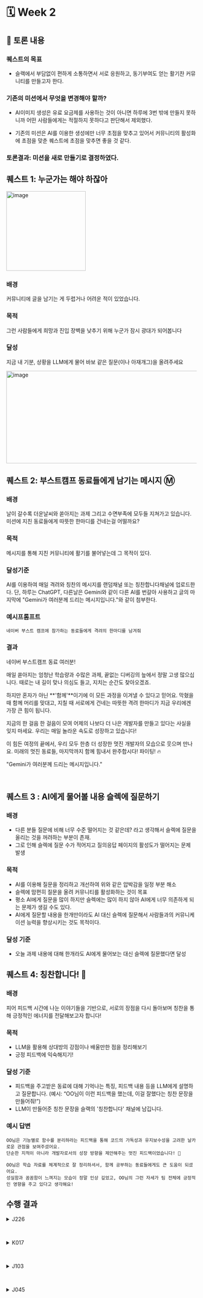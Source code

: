 # 🗓 Week 2

## 📌 토론 내용

### 퀘스트의 목표

- 슬랙에서 부담없이 편하게 소통하면서 서로 응원하고, 동기부여도 얻는 활기찬 커뮤니티를 만들고자 한다.

### 기존의 미션에서 무엇을 변경해야 할까?

- AI이미지 생성은 유료 요금제를 사용하는 것이 아니면 하루에 3번 밖에 만들지 못하니까 어떤 사람들에게는 적절하지 못하다고 판단해서 제외했다.

- 기존의 미션은 AI를 이용한 생성에만 너무 초점을 맞추고 있어서 커뮤니티의 활성화에 초점을 맞춘 퀘스트에 초점을 맞추면 좋을 것 같다.

### 토론결과: 미션을 새로 만들기로 결정하였다. 

## 퀘스트 1: 누군가는 해야 하잖아

<img width="210" height="210" alt="image" src="https://github.com/user-attachments/assets/ac9b8c1b-8b70-4e05-9292-eff9199d6a29" />

### 배경
커뮤니티에 글을 남기는 게 두렵거나 어려운 적이 있었습니다. 

### 목적
그런 사람들에게 희망과 진입 장벽을 낮추기 위해 누군가 잠시 광대가 되어봅니다

### 달성
지금 내 기분, 상황을 LLM에게 물어 바보 같은 질문(이나 아재개그)을 올려주세요

<img width="780" height="244" alt="image" src="https://github.com/user-attachments/assets/4279f03e-ab2d-43c7-b3c0-b426667a6bc5" />

<br>

## 퀘스트 2: 부스트캠프 동료들에게 남기는 메시지 Ⓜ️

### 배경
날이 갈수록 더운날씨와 쏟아지는 과제 그리고 수면부족에 모두들 지쳐가고 있습니다. 미션에 지친 동료들에게 따뜻한 한마디를 건네는걸 어떨까요? 

### 목적
 메시지를 통해 지친 커뮤니티에 활기를 불어넣는데 그 목적이 있다.

### 달성기준
 AI를 이용하여 매일 격려와 칭찬의 메시지를 랜덤채널 또는 칭찬합니다채널에 업로드한다. 단, 하루는 ChatGPT, 다른날은 Gemini와 같이 다른 AI를 번갈아 사용하고 글의 마지막에 "Gemini가 여러분께 드리는 메시지입니다."와 같이 첨부한다. 

### 예시프롬프트
```
네이버 부스트 캠프에 참가하는 동료들에게 격려의 한마디를 남겨줘
```

### 결과

네이버 부스트캠프 동료 여러분!

매일 쏟아지는 엄청난 학습량과 수많은 과제, 끝없는 디버깅의 늪에서 정말 고생 많으십니다. 때로는 내 길이 맞나 의심도 들고, 지치는 순간도 찾아오겠죠.

하지만 혼자가 아닌 **'함께'**이기에 이 모든 과정을 이겨낼 수 있다고 믿어요. 막혔을 때 함께 머리를 맞대고, 지칠 때 서로에게 건네는 따뜻한 격려 한마디가 지금 우리에겐 가장 큰 힘이 됩니다.

지금의 한 걸음 한 걸음이 모여 어제의 나보다 더 나은 개발자를 만들고 있다는 사실을 잊지 마세요. 우리는 매일 놀라운 속도로 성장하고 있습니다!

이 힘든 여정의 끝에서, 우리 모두 한층 더 성장한 멋진 개발자의 모습으로 웃으며 만나요. 미래의 멋진 동료들, 마지막까지 함께 힘내서 완주합시다! 파이팅! 🔥

"Gemini가 여러분께 드리는 메시지입니다." 

<br>

## 퀘스트 3 : AI에게 물어볼 내용 슬렉에 질문하기

### 배경
- 다른 분들 질문에 비해 너무 수준 떨어지는 것 같은데? 라고 생각해서 슬렉에 질문을 올리는 것을 꺼려하는 부분이 존재.  
- 그로 인해 슬렉에 질문 수가 적어지고 질의응답 페이지의 활성도가 떨어지는 문제 발생


### 목적
- AI를 이용해 질문을 정리하고 개선하여 위와 같은 압박감을 일정 부분 해소
- 슬렉에 맘편히 질문을 올려 커뮤니티를 활성화하는 것이 목표
- 평소 AI에게 질문을 많이 하지만 슬렉에는 많이 하지 않아 AI에게 너무 의존하게 되는 문제가 생길 수도 있다.
- AI에게 질문할 내용을 한개만이라도 AI 대신 슬렉에 질문해서 사람들과의 커뮤니케이션 능력을 향상시키는 것도 목적이다.

### 달성 기준
- 오늘 과제 내용에 대해 한개라도 AI에게 물어보는 대신 슬렉에 질문했다면 달성


## 퀘스트 4: 칭찬합니다! 🤩

### 배경
피어 피드백 시간에 나눈 이야기들을 기반으로, 서로의 장점을 다시 돌아보며 칭찬을 통해 긍정적인 에너지를 전달해보고자 합니다!

### 목적
- LLM을 활용해 상대방의 강점이나 배울만한 점을 정리해보기
- 긍정 피드백에 익숙해지기!

### 달성 기준
- 피드백을 주고받은 동료에 대해 기억나는 특징, 피드백 내용 등을 LLM에게 설명하고 질문합니다. (예시: “OO님이 이런 피드백을 했는데, 이걸 잘했다는 칭찬 문장을 만들어줘!”)
- LLM이 만들어준 칭찬 문장을 슬랙의 '칭찬합니다' 채널에 남깁니다.

### 예시 답변
```text
OO님은 기능별로 함수를 분리하라는 피드백을 통해 코드의 가독성과 유지보수성을 고려한 날카로운 관점을 보여주셨어요. 
단순한 지적이 아니라 개발자로서의 성장 방향을 제안해주는 멋진 피드백이었습니다! 🤩

OO님은 학습 자료를 체계적으로 잘 정리하셔서, 함께 공부하는 동료들에게도 큰 도움이 되셨어요. 
성실함과 꼼꼼함이 느껴지는 모습이 정말 인상 깊었고, OO님의 그런 자세가 팀 전체에 긍정적인 영향을 주고 있다고 생각해요!
```

## 수행 결과
<details>
<summary>J226</summary>
 
### 수행 퀘스트: #2 **부스트캠프 동료들에게 남기는 메시지 Ⓜ️**

- **선택 사유**
  
    어느새 3주차! 모두가 한창 지쳐있는 때인 것 같습니다. 퀘스트를 빌미로 고생하고 있는 동료들에게 격려의 메세지를 보내고 싶어서 선택하였습니다. 
---

### (금) 수행 내용
- **AI 모델:** Chat GPT - 4o
- **요청 프롬프트**
    
    ```
    난 지금 개발자가 되기 위해 개발 교육을 하는 '네이버 부스트 캠프'에 참여하고 있어.
    이제 3주차의 마지막에 접어들고 있고, 다들 지쳐있어.
    여기에서는 매일 매일 과제를 해야하고, 거의 하루 안에 완료해야 하기 때문에 잠도 제대로 못 자거든.
    다들 끼니도 수면도 거의 챙기지 못하고 있어.
    전체 과정에서 이제 한 주밖에 남지 않았어.
    끝이 다가오고 있다는 말이지. 끝이라서 시원섭섭하다는 사람도 있고, 아쉽다는 사람도 있어.
    자, 니가 해야할 건 이거야. 최선을 다해서 열심히 하고 있는 '네이버 부스트 캠프' 동료들에게 격려의 한마디를 남겨줘.
    너무 길지 않게, 300-400자 정도로.
    ```        
 
- **수행 결과:**

<img width="678" height="262" alt="image" src="https://github.com/user-attachments/assets/73d930df-9604-4b74-a590-b6970e69c7c4" />


</details>

 &nbsp;

<details>
<summary>K017</summary>

### 수행 퀘스트: #2 **부스트캠프 동료들에게 남기는 메시지 Ⓜ️**

- **선택사유**
  
    미션을 수행하는 과정에서 힘들고 지치는 저를 포함한 동료들에게 한 번에 쉬는 시간, 잠깐 흘리는 시간이 필요하다고 생각해서 선택하게 되었습니다.

---

### (수) 수행 내용
- **AI 모델:** Chat GPT 


- **수행 결과:**

  <img width="597" height="160" alt="image" src="https://github.com/user-attachments/assets/4bb34a8f-9cd0-49a6-a1ee-f563bb015def" />


---
### (목) 수행 내용
- **AI 모델:** Gemini


- **수행 결과:**
  
    <img width="598" height="165" alt="image" src="https://github.com/user-attachments/assets/ee155280-a6d3-43fc-b854-79ef419947d6" />


    미션을 진행함에 있어서 분명 휴식시간이 필요한데, 해당 과제를 진행하면서 한숨 돌릴 수 있었다고 생각합니다. 그리고 추가적으로 다른 동료분들이 댓글을 달아주셔서 새로운 커넥션이 생기는 것 같아서 즐거운 경험이었다고 생가합니다!

</details>

 &nbsp;


<details>
<summary>J103</summary>

### 수행 퀘스트: #2 **부스트캠프 동료들에게 남기는 메시지 Ⓜ️**

- **선택사유**

    나도 너무 지치기도 했고 나에게 하는 말이라고 생각하고 동료들에게도 전달해보면 좋을 것 같아 선정하게 됐다.

---

### (목) 수행 내용
- **AI 모델**: Gemini 2.5 Pro


- **요청 프롬프트**
    ```
    지금 네이버부스트캠프 챌린지과정이 시작한지 3주가 다되어가고 이제 일주일남고 남은 미션은 이제 2개인상황이야
    동료들에게 격려의 한마디를 남겨줘

    ```

- **수행 결과:**

   <img width="595" height="240" alt="image" src="https://github.com/user-attachments/assets/68d9f975-3fd8-41d8-a77a-aed192cb9086" />


</details>

 &nbsp;


<details>
<summary>J045</summary>

### 수행 퀘스트: #2 **부스트캠프 동료들에게 남기는 메시지 Ⓜ️**

- **선택사유**
  
    미션을 진행할수록 성장에 집중하는 것 또한 중요하지만 장기간 포기하지 않고 지치지 않으려면 멘탈적인 부분으로 격려하는 것도 중요하다고 생각해 선택했다.


- **수행내용**
  
  일주일 간 미션에 진행하느라 릴레이 미션을 인지하지 못해 릴레이 미션을 수행하지 못했다.


</details>

